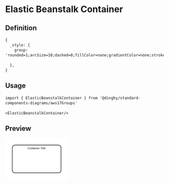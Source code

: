 # Elastic Beanstalk Container

## Definition

```
{
  _style: {
    group: 'rounded=1;arcSize=10;dashed=0;fillColor=none;gradientColor=none;strokeWidth=2;',
    
  },
}
```

## Usage

```
import { ElasticBeanstalkContainer } from '@dinghy/standard-components-diagrams/aws17Groups'

<ElasticBeanstalkContainer/>
```

## Preview

<img src="./elastic-beanstalk-container.png" width="200"/>
